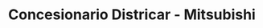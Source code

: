 ---
title: "Concesionario Districar - Mitsubishi"
url: /barranquilla/concesionario-districar-mitsubishi/
shop: Autohaus
---